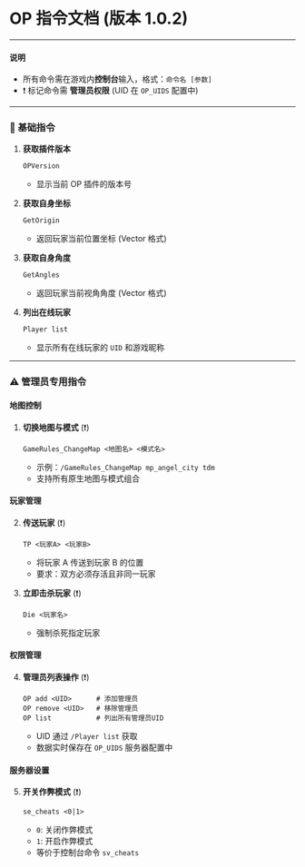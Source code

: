 # OP 指令文档 (版本 1.0.2)

---

#### **说明**
- 所有命令需在游戏内**控制台**输入，格式：`命令名 [参数]`
- ❗ 标记命令需 **管理员权限** (UID 在 `OP_UIDS` 配置中)

---

### 🔧 基础指令

1. **获取插件版本**  
   ```
   OPVersion
   ```
   - 显示当前 OP 插件的版本号

2. **获取自身坐标**  
   ```
   GetOrigin
   ```
   - 返回玩家当前位置坐标 (Vector 格式)

3. **获取自身角度**  
   ```
   GetAngles
   ```
   - 返回玩家当前视角角度 (Vector 格式)

4. **列出在线玩家**  
   ```
   Player list
   ```
   - 显示所有在线玩家的 `UID` 和游戏昵称

---

### ⚠️ 管理员专用指令

#### **地图控制**
1. **切换地图与模式** (❗)  
   ```
   GameRules_ChangeMap <地图名> <模式名>
   ```
   - 示例：`/GameRules_ChangeMap mp_angel_city tdm`  
   - 支持所有原生地图与模式组合

#### **玩家管理**
2. **传送玩家** (❗)  
   ```
   TP <玩家A> <玩家B>
   ```
   - 将玩家 A 传送到玩家 B 的位置  
   - 要求：双方必须存活且非同一玩家

3. **立即击杀玩家** (❗)  
   ```
   Die <玩家名>
   ```
   - 强制杀死指定玩家

#### **权限管理**
4. **管理员列表操作** (❗)  
   ```
   OP add <UID>      # 添加管理员
   OP remove <UID>   # 移除管理员
   OP list           # 列出所有管理员UID
   ```
   - UID 通过 `/Player list` 获取  
   - 数据实时保存在 `OP_UIDS` 服务器配置中

#### **服务器设置**
5. **开关作弊模式** (❗)  
   ```
   se_cheats <0|1>
   ```
   - `0`: 关闭作弊模式  
   - `1`: 开启作弊模式  
   - 等价于控制台命令 `sv_cheats`

